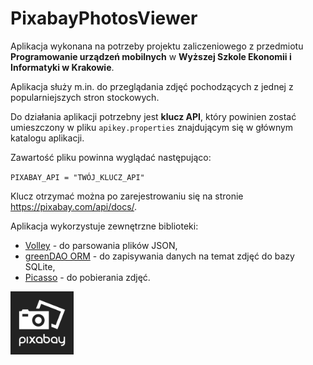 # PixabayPhotosViewer
Aplikacja wykonana na potrzeby projektu zaliczeniowego z przedmiotu **Programowanie urządzeń mobilnych** w **Wyższej Szkole Ekonomii i Informatyki w Krakowie**.

Aplikacja służy m.in. do przeglądania zdjęć pochodzących z jednej z popularniejszych stron stockowych.

Do działania aplikacji potrzebny jest **klucz API**, który powinien zostać umieszczony w pliku `apikey.properties` znajdującym się w głównym katalogu aplikacji.

Zawartość pliku powinna wyglądać następująco:

`PIXABAY_API = "TWÓJ_KLUCZ_API"`

Klucz otrzymać można po zarejestrowaniu się na stronie https://pixabay.com/api/docs/.

Aplikacja wykorzystuje zewnętrzne biblioteki:
 - [Volley](https://github.com/google/volley) - do parsowania plików JSON,
 - [greenDAO ORM](https://greenrobot.org/greendao/) - do zapisywania danych na temat zdjęć do bazy SQLite,
 - [Picasso](https://github.com/square/picasso) - do pobierania zdjęć.

<img src="./pixabay-logo.png" width="20%"></img>
